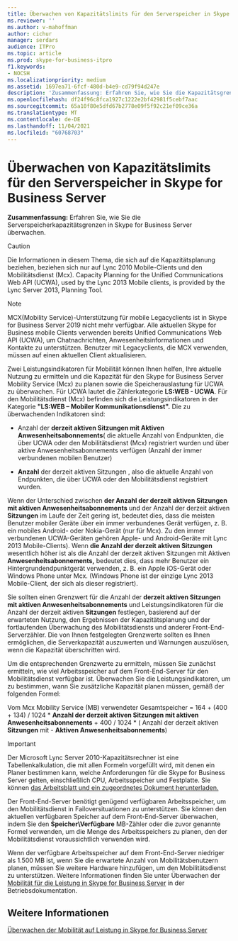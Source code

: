 ```yaml
---
title: Überwachen von Kapazitätslimits für den Serverspeicher in Skype for Business Server
ms.reviewer: ''
ms.author: v-mahoffman
author: cichur
manager: serdars
audience: ITPro
ms.topic: article
ms.prod: skype-for-business-itpro
f1.keywords:
- NOCSH
ms.localizationpriority: medium
ms.assetid: 1697ea71-6fcf-480d-b4e9-cd79f94d247e
description: 'Zusammenfassung: Erfahren Sie, wie Sie die Kapazitätsgrenzen des Serverspeichers in Skype for Business Server überwachen.'
ms.openlocfilehash: df24f96c8fca1927c1222e2bf42981f5cebf7aac
ms.sourcegitcommit: 65a10f80e5dfd67b2778e09f5f92c21ef09ce36a
ms.translationtype: MT
ms.contentlocale: de-DE
ms.lasthandoff: 11/04/2021
ms.locfileid: "60768703"
---
```

# <a name="monitor-for-server-memory-capacity-limits-in-skype-for-business-server"></a>Überwachen von Kapazitätslimits für den Serverspeicher in Skype for Business Server
 
**Zusammenfassung:** Erfahren Sie, wie Sie die Serverspeicherkapazitätsgrenzen in Skype for Business Server überwachen.
  
> [!CAUTION]
> Die Informationen in diesem Thema, die sich auf die Kapazitätsplanung beziehen, beziehen sich nur auf Lync 2010 Mobile-Clients und den Mobilitätsdienst (Mcx). Capacity Planning for the Unified Communications Web API (UCWA), used by the Lync 2013 Mobile clients, is provided by the Lync Server 2013, Planning Tool. 

> [!NOTE]
> MCX(Mobility Service)-Unterstützung für mobile Legacyclients ist in Skype for Business Server 2019 nicht mehr verfügbar. Alle aktuellen Skype for Business mobile Clients verwenden bereits Unified Communications Web API (UCWA), um Chatnachrichten, Anwesenheitsinformationen und Kontakte zu unterstützen. Benutzer mit Legacyclients, die MCX verwenden, müssen auf einen aktuellen Client aktualisieren.
  
Zwei Leistungsindikatoren für Mobilität können Ihnen helfen, Ihre aktuelle Nutzung zu ermitteln und die Kapazität für den Skype for Business Server Mobility Service (Mcx) zu planen sowie die Speicherauslastung für UCWA zu überwachen. Für UCWA lautet die Zählerkategorie **LS:WEB - UCWA**. Für den Mobilitätsdienst (Mcx) befinden sich die Leistungsindikatoren in der Kategorie **"LS:WEB – Mobiler Kommunikationsdienst".** Die zu überwachenden Indikatoren sind:
  
- Anzahl der **derzeit aktiven Sitzungen mit Aktiven Anwesenheitsabonnements**( die aktuelle Anzahl von Endpunkten, die über UCWA oder den Mobilitätsdienst (Mcx) registriert wurden und über aktive Anwesenheitsabonnements verfügen (Anzahl der immer verbundenen mobilen Benutzer)
    
- **Anzahl** der derzeit aktiven Sitzungen , also die aktuelle Anzahl von Endpunkten, die über UCWA oder den Mobilitätsdienst registriert wurden.
    
Wenn der Unterschied zwischen **der Anzahl der derzeit aktiven Sitzungen mit aktiven Anwesenheitsabonnements** und der Anzahl der derzeit aktiven **Sitzungen** im Laufe der Zeit gering ist, bedeutet dies, dass die meisten Benutzer mobiler Geräte über ein immer verbundenes Gerät verfügen, z. B. ein mobiles Android- oder Nokia-Gerät (nur für Mcx). Zu den immer verbundenen UCWA-Geräten gehören Apple- und Android-Geräte mit Lync 2013 Mobile-Clients). Wenn **die Anzahl der derzeit aktiven Sitzungen** wesentlich höher ist als die Anzahl der derzeit aktiven Sitzungen mit Aktiven **Anwesenheitsabonnements,** bedeutet dies, dass mehr Benutzer ein Hintergrundendpunktgerät verwenden, z. B. ein Apple iOS-Gerät oder Windows Phone unter Mcx. (Windows Phone ist der einzige Lync 2013 Mobile-Client, der sich als dieser registriert).
  
Sie sollten einen Grenzwert für die Anzahl der **derzeit aktiven Sitzungen mit aktiven Anwesenheitsabonnements** und Leistungsindikatoren für die Anzahl der derzeit aktiven **Sitzungen** festlegen, basierend auf der erwarteten Nutzung, den Ergebnissen der Kapazitätsplanung und der fortlaufenden Überwachung des Mobilitätsdiensts und anderer Front-End-Serverzähler. Die von Ihnen festgelegten Grenzwerte sollten es Ihnen ermöglichen, die Serverkapazität auszuwerten und Warnungen auszulösen, wenn die Kapazität überschritten wird.
  
Um die entsprechenden Grenzwerte zu ermitteln, müssen Sie zunächst ermitteln, wie viel Arbeitsspeicher auf dem Front-End-Server für den Mobilitätsdienst verfügbar ist. Überwachen Sie die Leistungsindikatoren, um zu bestimmen, wann Sie zusätzliche Kapazität planen müssen, gemäß der folgenden Formel:
  
Vom Mcx Mobility Service (MB) verwendeter Gesamtspeicher = 164 + (400 + 134) / 1024 * **Anzahl der derzeit aktiven Sitzungen mit aktiven Anwesenheitsabonnements** + 400 / 1024 * ( Anzahl der derzeit aktiven **Sitzungen** mit  -  **Aktiven Anwesenheitsabonnements**)
  
> [!IMPORTANT]
> Der Microsoft Lync Server 2010-Kapazitätsrechner ist eine Tabellenkalkulation, die mit allen Formeln vorgefüllt wird, mit denen ein Planer bestimmen kann, welche Anforderungen für die Skype for Business Server gelten, einschließlich CPU, Arbeitsspeicher und Festplatte. Sie können [das Arbeitsblatt und ein zugeordnetes Dokument herunterladen.](https://go.microsoft.com/fwlink/p/?LinkID=212657) 
  
Der Front-End-Server benötigt genügend verfügbaren Arbeitsspeicher, um den Mobilitätsdienst in Failoversituationen zu unterstützen. Sie können den aktuellen verfügbaren Speicher auf dem Front-End-Server überwachen, indem Sie den **Speicher\Verfügbare** MB-Zähler oder die zuvor genannte Formel verwenden, um die Menge des Arbeitsspeichers zu planen, den der Mobilitätsdienst voraussichtlich verwenden wird.
  
Wenn der verfügbare Arbeitsspeicher auf dem Front-End-Server niedriger als 1.500 MB ist, wenn Sie die erwartete Anzahl von Mobilitätsbenutzern planen, müssen Sie weitere Hardware hinzufügen, um den Mobilitätsdienst zu unterstützen. Weitere Informationen finden Sie unter Überwachen der [Mobilität für die Leistung in Skype for Business Server](monitor-mobility-performance.md) in der Betriebsdokumentation.
  
## <a name="see-also"></a>Weitere Informationen

[Überwachen der Mobilität auf Leistung in Skype for Business Server](monitor-mobility-performance.md)
